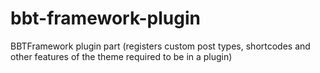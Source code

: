 # bbt-framework-plugin

BBTFramework plugin part (registers custom post types, shortcodes and other features of the theme required to be in a plugin)
